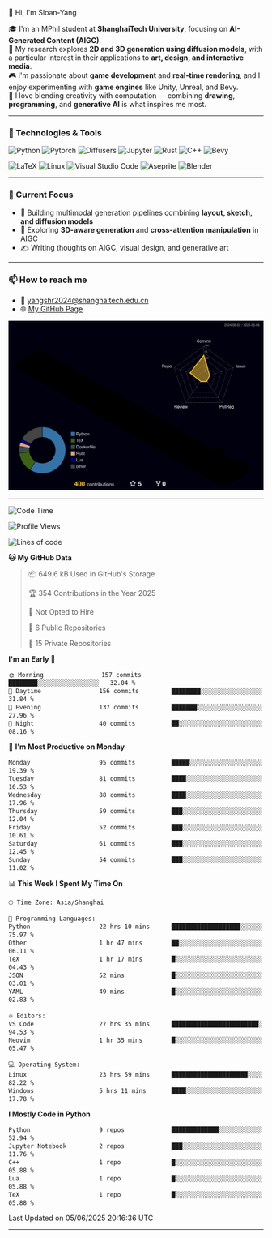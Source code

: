 👋 Hi, I'm Sloan-Yang

🎓 I'm an MPhil student at **ShanghaiTech University**, focusing on **AI-Generated Content (AIGC)**.  
🧠 My research explores **2D and 3D generation using diffusion models**, with a particular interest in their applications to **art, design, and interactive media**.  
🎮 I'm passionate about **game development** and **real-time rendering**, and I enjoy experimenting with **game engines** like Unity, Unreal, and Bevy.  
🎨 I love blending creativity with computation — combining **drawing**, **programming**, and **generative AI** is what inspires me most.

---

### 🧰 Technologies & Tools

![Python](https://img.shields.io/badge/python-%233776AB.svg?style=for-the-badge&logo=python&logoColor=white)
![Pytorch](https://img.shields.io/badge/pytorch-%23EE4C2C.svg?style=for-the-badge&logo=pytorch&logoColor=white)
![Diffusers](https://img.shields.io/badge/diffusers-HuggingFace-yellow?style=for-the-badge&logo=huggingface&logoColor=black)
![Jupyter](https://img.shields.io/badge/Jupyter-%23F37626.svg?style=for-the-badge&logo=Jupyter&logoColor=white)
![Rust](https://img.shields.io/badge/Rust-%23000000.svg?style=for-the-badge&logo=rust&logoColor=white)
![C++](https://img.shields.io/badge/C++-%2300599C.svg?style=for-the-badge&logo=c%2B%2B&logoColor=white)
![Bevy](https://img.shields.io/badge/Bevy-000000.svg?style=for-the-badge&logo=bevy&logoColor=white)

![LaTeX](https://img.shields.io/badge/LaTeX-47A141?style=for-the-badge&logo=latex&logoColor=white)
![Linux](https://img.shields.io/badge/Linux-FCC624?style=for-the-badge&logo=linux&logoColor=black)
![Visual Studio Code](https://img.shields.io/badge/VSCode-0078d7.svg?style=for-the-badge&logo=visual-studio-code&logoColor=white)
![Aseprite](https://img.shields.io/badge/Aseprite-FFFFFF?style=for-the-badge&logo=Aseprite&logoColor=%237D929E)
![Blender](https://img.shields.io/badge/Blender-F5792A?style=for-the-badge&logo=blender&logoColor=white)

---

### 🔭 Current Focus

- 🎨 Building multimodal generation pipelines combining **layout, sketch, and diffusion models**
- 🧪 Exploring **3D-aware generation** and **cross-attention manipulation** in AIGC
- ✍️ Writing thoughts on AIGC, visual design, and generative art

---

### 📫 How to reach me

- 📧 <a href="mailto:yangshr2024@shanghaitech.edu.cn">yangshr2024@shanghaitech.edu.cn</a>
- 🌐 [My GitHub Page](https://sloan-yang.github.io)  



![3D Profile](https://raw.githubusercontent.com/Sloan-Yang/Sloan-Yang/main/profile-3d-contrib/profile-night-rainbow.svg)

---


<!--START_SECTION:waka-->
![Code Time](http://img.shields.io/badge/Code%20Time-175%20hrs%2035%20mins-blue)

![Profile Views](http://img.shields.io/badge/Profile%20Views-21-blue)

![Lines of code](https://img.shields.io/badge/From%20Hello%20World%20I%27ve%20Written-1.9%20million%20lines%20of%20code-blue)

**🐱 My GitHub Data** 

> 📦 649.6 kB Used in GitHub's Storage 
 > 
> 🏆 354 Contributions in the Year 2025
 > 
> 🚫 Not Opted to Hire
 > 
> 📜 6 Public Repositories 
 > 
> 🔑 15 Private Repositories 
 > 
**I'm an Early 🐤** 

```text
🌞 Morning                157 commits         ████████░░░░░░░░░░░░░░░░░   32.04 % 
🌆 Daytime                156 commits         ████████░░░░░░░░░░░░░░░░░   31.84 % 
🌃 Evening                137 commits         ███████░░░░░░░░░░░░░░░░░░   27.96 % 
🌙 Night                  40 commits          ██░░░░░░░░░░░░░░░░░░░░░░░   08.16 % 
```
📅 **I'm Most Productive on Monday** 

```text
Monday                   95 commits          █████░░░░░░░░░░░░░░░░░░░░   19.39 % 
Tuesday                  81 commits          ████░░░░░░░░░░░░░░░░░░░░░   16.53 % 
Wednesday                88 commits          ████░░░░░░░░░░░░░░░░░░░░░   17.96 % 
Thursday                 59 commits          ███░░░░░░░░░░░░░░░░░░░░░░   12.04 % 
Friday                   52 commits          ███░░░░░░░░░░░░░░░░░░░░░░   10.61 % 
Saturday                 61 commits          ███░░░░░░░░░░░░░░░░░░░░░░   12.45 % 
Sunday                   54 commits          ███░░░░░░░░░░░░░░░░░░░░░░   11.02 % 
```


📊 **This Week I Spent My Time On** 

```text
🕑︎ Time Zone: Asia/Shanghai

💬 Programming Languages: 
Python                   22 hrs 10 mins      ███████████████████░░░░░░   75.97 % 
Other                    1 hr 47 mins        ██░░░░░░░░░░░░░░░░░░░░░░░   06.11 % 
TeX                      1 hr 17 mins        █░░░░░░░░░░░░░░░░░░░░░░░░   04.43 % 
JSON                     52 mins             █░░░░░░░░░░░░░░░░░░░░░░░░   03.01 % 
YAML                     49 mins             █░░░░░░░░░░░░░░░░░░░░░░░░   02.83 % 

🔥 Editors: 
VS Code                  27 hrs 35 mins      ████████████████████████░   94.53 % 
Neovim                   1 hr 35 mins        █░░░░░░░░░░░░░░░░░░░░░░░░   05.47 % 

💻 Operating System: 
Linux                    23 hrs 59 mins      █████████████████████░░░░   82.22 % 
Windows                  5 hrs 11 mins       ████░░░░░░░░░░░░░░░░░░░░░   17.78 % 
```

**I Mostly Code in Python** 

```text
Python                   9 repos             █████████████░░░░░░░░░░░░   52.94 % 
Jupyter Notebook         2 repos             ███░░░░░░░░░░░░░░░░░░░░░░   11.76 % 
C++                      1 repo              █░░░░░░░░░░░░░░░░░░░░░░░░   05.88 % 
Lua                      1 repo              █░░░░░░░░░░░░░░░░░░░░░░░░   05.88 % 
TeX                      1 repo              █░░░░░░░░░░░░░░░░░░░░░░░░   05.88 % 
```




 Last Updated on 05/06/2025 20:16:36 UTC
<!--END_SECTION:waka-->

---






